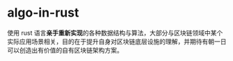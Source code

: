 # algo-in-rust
使用 rust 语言**亲手重新实现**的各种数据结构与算法，大部分与区块链领域中某个实际应用场景相关，目的在于提升自身对区块链底层设施的理解，并期待有朝一日可以创造出有价值的自有区块链架构方案。

